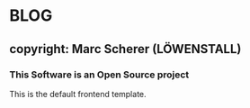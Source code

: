 # BLOG
##   copyright: Marc Scherer (LÖWENSTALL)
###  This Software is an Open Source project

This is the default frontend template.
